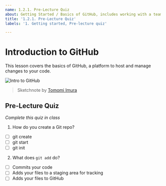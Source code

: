 ```yaml
---
name: 1.2.1. Pre-Lecture Quiz
about: Getting Started / Basics of GitHub, includes working with a team
title: '1.2.1. Pre-Lecture Quiz'
labels: '1. Getting started, Pre-lecture quiz'

---
```

# Introduction to GitHub

This lesson covers the basics of GitHub, a platform to host and manage changes to your code.

![Intro to GitHub](https://github.com/Extenza-Academy/WebDev-100_2021-Q1/raw/main/lessons/1-getting-started-lessons/2-github-basics/images/webdev101-github.png)
> Sketchnote by [Tomomi Imura](https://twitter.com/girlie_mac)

## Pre-Lecture Quiz

*Complete this quiz in class*

1. How do you create a Git repo?

- [ ] git create
- [ ] git start
- [ ] git init

2. What does `git add` do?

- [ ] Commits your code
- [ ] Adds your files to a staging area for tracking
- [ ] Adds your files to GitHub
